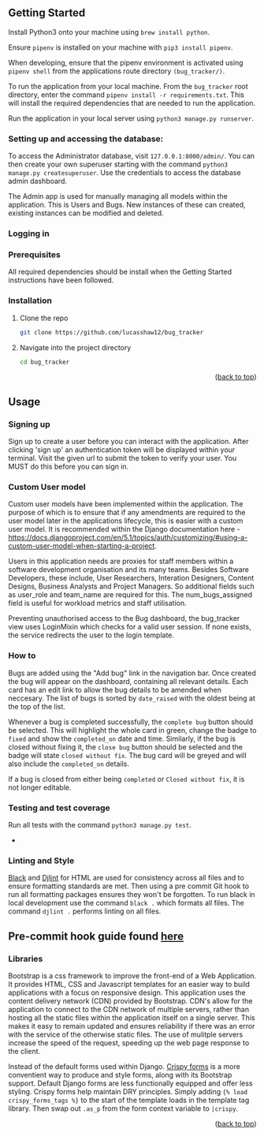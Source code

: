 ## Getting Started

Install Python3 onto your machine using `brew install python`.

Ensure `pipenv` is installed on your machine with `pip3 install pipenv`.

When developing, ensure that the pipenv environment is activated using `pipenv shell` from the applications route directory `(bug_tracker/)`.

To run the application from your local machine. From the `bug_tracker` root directory, enter the command `pipenv install -r requirements.txt`. This will install the required dependencies that are needed to run the application.

Run the application in your local server using `python3 manage.py runserver`.

### Setting up and accessing the database:

To access the Administrator database, visit `127.0.0.1:8000/admin/`. You can then create your own superuser starting with the command `python3 manage.py createsuperuser`. Use the credentials to access the database admin dashboard.

The Admin app is used for manually managing all models within the application. This is Users and Bugs. New instances of these can created, existing instances can be modified and deleted.

### Logging in


### Prerequisites
All required dependencies should be install when the Getting Started instructions have been followed.


### Installation

1. Clone the repo
   ```sh
   git clone https://github.com/lucasshaw12/bug_tracker
   ```
2. Navigate into the project directory
   ```sh
   cd bug_tracker
   ```

<p align="right">(<a href="#readme-top">back to top</a>)</p>



## Usage

### Signing up
Sign up to create a user before you can interact with the application. After clicking 'sign up' an authentication token will be displayed within your terminal. Visit the given url to submit the token to verify your user. You MUST do this before you can sign in.

### Custom User model
Custom user models have been implemented within the application. The purpose of which is to ensure that if any amendments are required to the user model later in the applications lifecycle, this is easier with a custom user model. It is recommended within the Django documentation here - https://docs.djangoproject.com/en/5.1/topics/auth/customizing/#using-a-custom-user-model-when-starting-a-project.

Users in this application needs are proxies for staff members within a software development organisation and its many teams. Besides Software Developers, these include, User Researchers, Interation Designers, Content Designs, Business Analysts and Project Managers. So additional fields such as user_role and team_name are required for this. The num_bugs_assigned field is useful for workload metrics and staff utilisation.

Preventing unauthorised access to the Bug dashboard, the bug_tracker view uses LoginMixin which checks for a valid user session. If none exists, the service redirects the user to the login template.

### How to
Bugs are added using the "Add bug" link in the navigation bar. Once created the bug will appear on the dashboard, containing all relevant details. Each card has an edit link to allow the bug details to be amended when neccesary. The list of bugs is sorted by `date_raised` with the oldest being at the top of the list.

Whenever a bug is completed successfully, the `complete bug` button should be selected. This will highlight the whole card in green, change the badge to `fixed` and show the `completed_on` date and time. Similarly, if the bug is closed without fixing it, the `close bug` button should be selected and the badge will state `closed without fix`. The bug card will be greyed and will also include the `completed_on` details.

If a bug is closed from either being `completed` or `Closed without fix`, it is not longer editable.

### Testing and test coverage
Run all tests with the command `python3 manage.py test`.

-

### Linting and Style
[Black](https://github.com/psf/black) and [Djlint](https://github.com/djlint/djlint) for HTML are used for consistency across all files and to ensure formatting standards are met. Then using a pre commit Git hook to run all formatting packages ensures they won't be forgotten.
To run black in local development use the command `black .` which formats all files. The command `djlint .` performs linting on all files.

Pre-commit hook guide found [here](https://dev.to/earthcomfy/django-code-formatting-and-linting-made-easy-a-step-by-step-pre-commit-hook-tutorial-592f#black)
-


### Libraries
Bootstrap is a css framework to improve the front-end of a Web Application. It provides HTML, CSS and Javascript templates for an easier way to build applications with a focus on responsive design. This application uses the content delivery network (CDN) provided by Bootstrap. CDN's allow for the application to connect to the CDN network of multiple servers, rather than hosting all the static files within the application itself on a single server. This makes it easy to remain updated and ensures reliability if there was an error with the service of the otherwise static files. The use of mulitple servers increase the speed of the request, speeding up the web page response to the client.

Instead of the default forms used within Django. [Crispy forms](https://github.com/django-crispy-forms/django-crispy-forms?tab=readme-ov-file) is a more conventient way to produce and style forms, along with its Bootstrap support. Default Django forms are less functionally equipped and offer less styling. Crispy forms help maintain DRY principles. Simply adding `{% load crispy_forms_tags %}` to the start of the template loads in the template tag library. Then swap out `.as_p` from the form context variable to `|crispy`.

<p align="right">(<a href="#readme-top">back to top</a>)</p>
